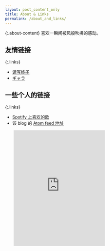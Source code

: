 ```yaml
---
layout: post_content_only
title: About & Links
permalink: /about_and_links/
---
```


{:.about-content}
喜欢一瞬间被风般吹拂的感动。

## 友情链接

{:.links}
* [读写终子](https://ioover.net)
* [ギャラ](https://blog.gyara.moe)

## 一些个人的链接

{:.links}

* [Spotify 上喜欢的歌](https://open.spotify.com/playlist/42x5xsODquQ57kHVsalxqQ?si=y_gyzUopTi2TQyNsV_4WKQ)
* 该 blog 的 [Atom feed 地址](/feed.xml)

<iframe src="https://open.spotify.com/embed/playlist/42x5xsODquQ57kHVsalxqQ" width="300" height="380" style="padding-left: 2em" frameborder="0" allow="encrypted-media"></iframe>
